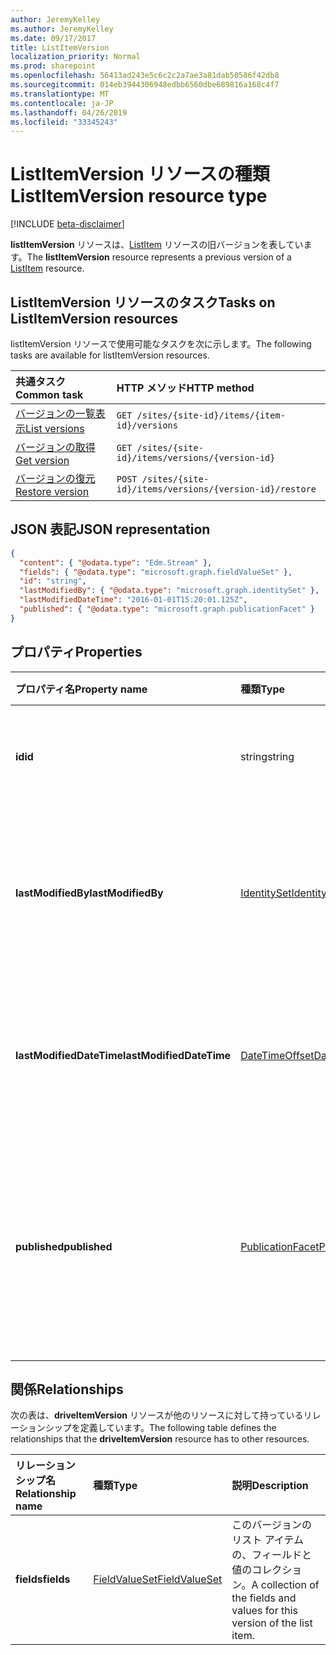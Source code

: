 ```yaml
---
author: JeremyKelley
ms.author: JeremyKelley
ms.date: 09/17/2017
title: ListItemVersion
localization_priority: Normal
ms.prod: sharepoint
ms.openlocfilehash: 56413ad243e5c6c2c2a7ae3a81dab50586f42db8
ms.sourcegitcommit: 014eb3944306948edbb6560dbe689816a168c4f7
ms.translationtype: MT
ms.contentlocale: ja-JP
ms.lasthandoff: 04/26/2019
ms.locfileid: "33345243"
---
```

# <a name="listitemversion-resource-type"></a><span data-ttu-id="7523e-102">ListItemVersion リソースの種類</span><span class="sxs-lookup"><span data-stu-id="7523e-102">ListItemVersion resource type</span></span>

[!INCLUDE [beta-disclaimer](../../includes/beta-disclaimer.md)]

<span data-ttu-id="7523e-103">**listItemVersion** リソースは、[ListItem](listitem.md) リソースの旧バージョンを表しています。</span><span class="sxs-lookup"><span data-stu-id="7523e-103">The **listItemVersion** resource represents a previous version of a [ListItem](listitem.md) resource.</span></span>

## <a name="tasks-on-listitemversion-resources"></a><span data-ttu-id="7523e-104">ListItemVersion リソースのタスク</span><span class="sxs-lookup"><span data-stu-id="7523e-104">Tasks on ListItemVersion resources</span></span>

<span data-ttu-id="7523e-105">listItemVersion リソースで使用可能なタスクを次に示します。</span><span class="sxs-lookup"><span data-stu-id="7523e-105">The following tasks are available for listItemVersion resources.</span></span>

|            <span data-ttu-id="7523e-106">共通タスク</span><span class="sxs-lookup"><span data-stu-id="7523e-106">Common task</span></span>             |         <span data-ttu-id="7523e-107">HTTP メソッド</span><span class="sxs-lookup"><span data-stu-id="7523e-107">HTTP method</span></span>         |
| :--------------------------------- | :-------------------------- |
| <span data-ttu-id="7523e-108">[バージョンの一覧表示][version-list]</span><span class="sxs-lookup"><span data-stu-id="7523e-108">[List versions][version-list]</span></span>      | `GET /sites/{site-id}/items/{item-id}/versions`  |
| <span data-ttu-id="7523e-109">[バージョンの取得][version-get]</span><span class="sxs-lookup"><span data-stu-id="7523e-109">[Get version][version-get]</span></span>         | `GET /sites/{site-id}/items/versions/{version-id}`     |
| <span data-ttu-id="7523e-110">[バージョンの復元][version-restore]</span><span class="sxs-lookup"><span data-stu-id="7523e-110">[Restore version][version-restore]</span></span> | `POST /sites/{site-id}/items/versions/{version-id}/restore` |

[version-list]: ../api/listitem-list-versions.md
[version-get]: ../api/listitemversion-get.md
[version-restore]: ../api/listitemversion-restore.md


## <a name="json-representation"></a><span data-ttu-id="7523e-111">JSON 表記</span><span class="sxs-lookup"><span data-stu-id="7523e-111">JSON representation</span></span>

<!-- { "blockType": "resource","keyProperty":"id", "@odata.type": "microsoft.graph.listItemVersion", "@type.aka": "oneDrive.baseItemVersion" } -->

```json
{
  "content": { "@odata.type": "Edm.Stream" },
  "fields": { "@odata.type": "microsoft.graph.fieldValueSet" },
  "id": "string",
  "lastModifiedBy": { "@odata.type": "microsoft.graph.identitySet" },
  "lastModifiedDateTime": "2016-01-01T15:20:01.125Z",
  "published": { "@odata.type": "microsoft.graph.publicationFacet" }
}
```

## <a name="properties"></a><span data-ttu-id="7523e-112">プロパティ</span><span class="sxs-lookup"><span data-stu-id="7523e-112">Properties</span></span>

|      <span data-ttu-id="7523e-113">プロパティ名</span><span class="sxs-lookup"><span data-stu-id="7523e-113">Property name</span></span>       |                         <span data-ttu-id="7523e-114">種類</span><span class="sxs-lookup"><span data-stu-id="7523e-114">Type</span></span>                         |                               <span data-ttu-id="7523e-115">説明</span><span class="sxs-lookup"><span data-stu-id="7523e-115">Description</span></span>                               |
| :----------------------- | :--------------------------------------------------- | :---------------------------------------------------------------------- |
| <span data-ttu-id="7523e-116">**id**</span><span class="sxs-lookup"><span data-stu-id="7523e-116">**id**</span></span>                   | <span data-ttu-id="7523e-117">string</span><span class="sxs-lookup"><span data-stu-id="7523e-117">string</span></span>                                               | <span data-ttu-id="7523e-118">バージョンの ID。</span><span class="sxs-lookup"><span data-stu-id="7523e-118">The ID of the version.</span></span> <span data-ttu-id="7523e-119">読み取り専用です。</span><span class="sxs-lookup"><span data-stu-id="7523e-119">Read-only.</span></span>                                       |
| <span data-ttu-id="7523e-120">**lastModifiedBy**</span><span class="sxs-lookup"><span data-stu-id="7523e-120">**lastModifiedBy**</span></span>       | [<span data-ttu-id="7523e-121">IdentitySet</span><span class="sxs-lookup"><span data-stu-id="7523e-121">IdentitySet</span></span>](../resources/identityset.md)           | <span data-ttu-id="7523e-122">最後にバージョンを変更したユーザーの ID。</span><span class="sxs-lookup"><span data-stu-id="7523e-122">Identity of the user which last modified the version.</span></span> <span data-ttu-id="7523e-123">読み取り専用。</span><span class="sxs-lookup"><span data-stu-id="7523e-123">Read-only.</span></span>        |
| <span data-ttu-id="7523e-124">**lastModifiedDateTime**</span><span class="sxs-lookup"><span data-stu-id="7523e-124">**lastModifiedDateTime**</span></span> | [<span data-ttu-id="7523e-125">DateTimeOffset</span><span class="sxs-lookup"><span data-stu-id="7523e-125">DateTimeOffset</span></span>](../resources/timestamp.md)          | <span data-ttu-id="7523e-126">バージョンが最後に変更された日時。</span><span class="sxs-lookup"><span data-stu-id="7523e-126">Date and time the version was last modified.</span></span> <span data-ttu-id="7523e-127">読み取り専用です。</span><span class="sxs-lookup"><span data-stu-id="7523e-127">Read-only.</span></span>                 |
| <span data-ttu-id="7523e-128">**published**</span><span class="sxs-lookup"><span data-stu-id="7523e-128">**published**</span></span>            | [<span data-ttu-id="7523e-129">PublicationFacet</span><span class="sxs-lookup"><span data-stu-id="7523e-129">PublicationFacet</span></span>](../resources/publicationfacet.md) | <span data-ttu-id="7523e-130">特定のバージョンのパブリケーション ステータスを示します。</span><span class="sxs-lookup"><span data-stu-id="7523e-130">Indicates the publication status of this particular version.</span></span> <span data-ttu-id="7523e-131">読み取り専用です。</span><span class="sxs-lookup"><span data-stu-id="7523e-131">Read-only.</span></span> |


## <a name="relationships"></a><span data-ttu-id="7523e-132">関係</span><span class="sxs-lookup"><span data-stu-id="7523e-132">Relationships</span></span>

<span data-ttu-id="7523e-133">次の表は、**driveItemVersion** リソースが他のリソースに対して持っているリレーションシップを定義しています。</span><span class="sxs-lookup"><span data-stu-id="7523e-133">The following table defines the relationships that the **driveItemVersion** resource has to other resources.</span></span>

| <span data-ttu-id="7523e-134">リレーションシップ名</span><span class="sxs-lookup"><span data-stu-id="7523e-134">Relationship name</span></span> |                      <span data-ttu-id="7523e-135">種類</span><span class="sxs-lookup"><span data-stu-id="7523e-135">Type</span></span>                      |                               <span data-ttu-id="7523e-136">説明</span><span class="sxs-lookup"><span data-stu-id="7523e-136">Description</span></span>                                |
| :---------------- | :--------------------------------------------- | :----------------------------------------------------------------------- |
| <span data-ttu-id="7523e-137">**fields**</span><span class="sxs-lookup"><span data-stu-id="7523e-137">**fields**</span></span>        | [<span data-ttu-id="7523e-138">FieldValueSet</span><span class="sxs-lookup"><span data-stu-id="7523e-138">FieldValueSet</span></span>](../resources/fieldvalueset.md) | <span data-ttu-id="7523e-139">このバージョンのリスト アイテムの、フィールドと値のコレクション。</span><span class="sxs-lookup"><span data-stu-id="7523e-139">A collection of the fields and values for this version of the list item.</span></span> |


<!--
{
  "type": "#page.annotation",
  "description": "The version facet provides information about the properties of a file version.",
  "keywords": "version,versions,version-history,history",
  "section": "documentation",
  "tocPath": "Facets/Version",
  "suppressions": []
}
-->
